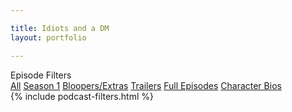 ```yaml
---

title: Idiots and a DM
layout: portfolio

---
```


<!-- content -->
<div class="content dark-content portf-wrap">
	<!--fixed-top-panel-->
    <div class="fixed-top-panel filter-panel fl-wrap">
        <div class="fixed-filter-panel_title color-bg">
            Episode Filters <i class="fal fa-long-arrow-right"></i>
        </div>
        <div class="gallery-filters inline-dark-filters">
          <a href="#" class="gallery-filter  gallery-filter-active" data-filter="*">All</a>
          <a href="#" class="gallery-filter " data-filter=".season_1">Season 1</a>
			    <a href="#" class="gallery-filter " data-filter=".bloopers_extra">Bloopers/Extras</a>
			    <a href="#" class="gallery-filter " data-filter=".trailer">Trailers</a>
			    <a href="#" class="gallery-filter " data-filter=".episode">Full Episodes</a>
			    <a href="#" class="gallery-filter " data-filter=".character">Character Bios</a>
        </div>
        <div class="folio-counter">
            <div class="num-album"></div>
            <div class="all-album"></div>
        </div>
    </div>
    <!--fixed-top-panel end -->
    <!-- portfolio start -->
    <div class="gallery-items min-pad  four-column   fl-wrap  ">
        {% include podcast-filters.html %}
    </div>
<!-- portfolio end -->
</div>